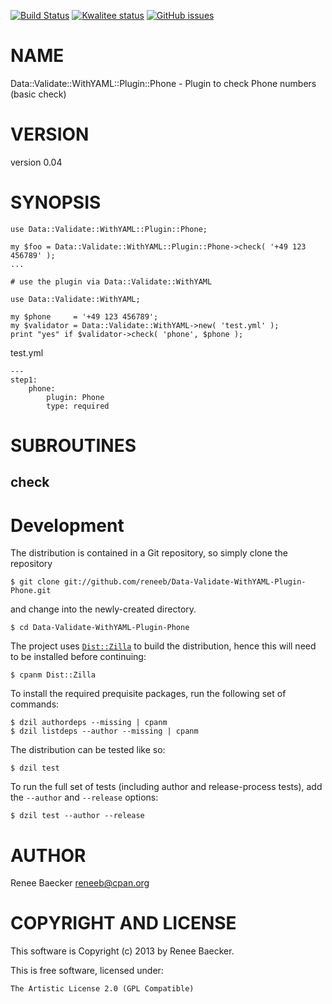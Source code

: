 [![Build Status](https://travis-ci.org/reneeb/Data-Validate-WithYAML-Plugin-Phone.svg?branch=master)](https://travis-ci.org/reneeb/Data-Validate-WithYAML-Plugin-Phone)
[![Kwalitee status](http://cpants.cpanauthors.org/dist/Data-Validate-WithYAML-Plugin-Phone.png)](http://cpants.charsbar.org/dist/overview/Data-Validate-WithYAML-Plugin-Phone)
[![GitHub issues](https://img.shields.io/github/issues/reneeb/Data-Validate-WithYAML-Plugin-Phone.svg)](https://github.com/reneeb/Data-Validate-WithYAML-Plugin-Phone/issues)

# NAME

Data::Validate::WithYAML::Plugin::Phone - Plugin to check Phone numbers (basic check)

# VERSION

version 0.04

# SYNOPSIS

    use Data::Validate::WithYAML::Plugin::Phone;

    my $foo = Data::Validate::WithYAML::Plugin::Phone->check( '+49 123 456789' );
    ...
    
    # use the plugin via Data::Validate::WithYAML
    
    use Data::Validate::WithYAML;
    
    my $phone     = '+49 123 456789';
    my $validator = Data::Validate::WithYAML->new( 'test.yml' );
    print "yes" if $validator->check( 'phone', $phone );

test.yml

    ---
    step1:
        phone:
            plugin: Phone
            type: required

# SUBROUTINES

## check



# Development

The distribution is contained in a Git repository, so simply clone the
repository

```
$ git clone git://github.com/reneeb/Data-Validate-WithYAML-Plugin-Phone.git
```

and change into the newly-created directory.

```
$ cd Data-Validate-WithYAML-Plugin-Phone
```

The project uses [`Dist::Zilla`](https://metacpan.org/pod/Dist::Zilla) to
build the distribution, hence this will need to be installed before
continuing:

```
$ cpanm Dist::Zilla
```

To install the required prequisite packages, run the following set of
commands:

```
$ dzil authordeps --missing | cpanm
$ dzil listdeps --author --missing | cpanm
```

The distribution can be tested like so:

```
$ dzil test
```

To run the full set of tests (including author and release-process tests),
add the `--author` and `--release` options:

```
$ dzil test --author --release
```

# AUTHOR

Renee Baecker <reneeb@cpan.org>

# COPYRIGHT AND LICENSE

This software is Copyright (c) 2013 by Renee Baecker.

This is free software, licensed under:

    The Artistic License 2.0 (GPL Compatible)
